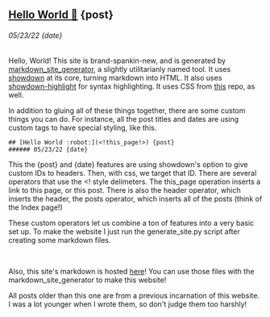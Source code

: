 ## [Hello World :robot:](<!this_page!>) {post}
###### 05/23/22 {date}




Hello, World! This site is brand-spankin-new, and is generated by [markdown\_site\_generator](https://github.com/WyattMarks/markdown_site_generator), a slightly utilitarianly named tool. It uses [showdown](https://github.com/showdownjs/showdown/) at its core, turning markdown into HTML. It also uses [showdown-highlight](https://github.com/Bloggify/showdown-highlight) for syntax highlighting. It uses CSS from [this](https://github.com/sindresorhus/github-markdown-css) repo, as well. 

In addition to gluing all of these things together, there are some custom things you can do. For instance, all the post titles and dates are using custom tags to have special styling, like this. 
```
## [Hello World :robot:](<​!this_page!>) {post}
###### 05/23/22 {date}
```
This the {post} and {date} features are using showdown's option to give custom IDs to headers. Then, with css, we target that ID. There are several operators that use the <! style delimeters. The this_page operation inserts a link to this page, or this post. There is also the header operator, which inserts the header, the posts operator, which inserts all of the posts (think of the Index page!)

These custom operators let us combine a ton of features into a very basic set up. To make the website I just run the generate_site.py script after creating some markdown files. 

<br/>

Also, this site's markdown is hosted [here](https://github.com/WyattMarks/personal_site)! You can use those files with the markdown_site_generator to make this website!

All posts older than this one are from a previous incarnation of this website. I was a lot younger when I wrote them, so don't judge them too harshly!